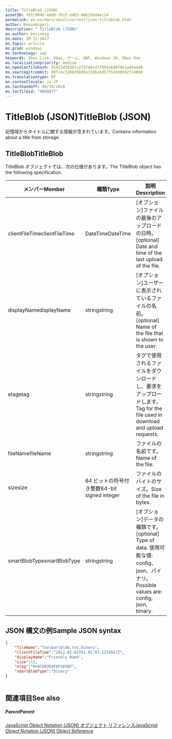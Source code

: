 ```yaml
---
title: TitleBlob (JSON)
assetID: fd1c904d-e8d0-f61f-e403-40b25bd4ac14
permalink: en-us/docs/xboxlive/rest/json-titleblob.html
author: KevinAsgari
description: " TitleBlob (JSON)"
ms.author: kevinasg
ms.date: 20-12-2017
ms.topic: article
ms.prod: windows
ms.technology: uwp
keywords: Xbox Live, Xbox, ゲーム, UWP, Windows 10, Xbox One
ms.localizationpriority: medium
ms.openlocfilehash: 91423df8367c275f40cd7f856a60070e1a46ad40
ms.sourcegitcommit: 68fcac3288d5698a13dbcbd57f51b30592f24860
ms.translationtype: MT
ms.contentlocale: ja-JP
ms.lasthandoff: 09/19/2018
ms.locfileid: "4058877"
---
```

# <a name="titleblob-json"></a><span data-ttu-id="12b79-104">TitleBlob (JSON)</span><span class="sxs-lookup"><span data-stu-id="12b79-104">TitleBlob (JSON)</span></span>
<span data-ttu-id="12b79-105">記憶域からタイトルに関する情報が含まれています。</span><span class="sxs-lookup"><span data-stu-id="12b79-105">Contains information about a title from storage.</span></span> 
<a id="ID4EP"></a>

 
## <a name="titleblob"></a><span data-ttu-id="12b79-106">TitleBlob</span><span class="sxs-lookup"><span data-stu-id="12b79-106">TitleBlob</span></span>
 
<span data-ttu-id="12b79-107">TitleBlob オブジェクトでは、次の仕様があります。</span><span class="sxs-lookup"><span data-stu-id="12b79-107">The TitleBlob object has the following specification.</span></span>
 
| <span data-ttu-id="12b79-108">メンバー</span><span class="sxs-lookup"><span data-stu-id="12b79-108">Member</span></span>| <span data-ttu-id="12b79-109">種類</span><span class="sxs-lookup"><span data-stu-id="12b79-109">Type</span></span>| <span data-ttu-id="12b79-110">説明</span><span class="sxs-lookup"><span data-stu-id="12b79-110">Description</span></span>| 
| --- | --- | --- | 
| <span data-ttu-id="12b79-111">clientFileTime</span><span class="sxs-lookup"><span data-stu-id="12b79-111">clientFileTime</span></span>| <span data-ttu-id="12b79-112">DateTime</span><span class="sxs-lookup"><span data-stu-id="12b79-112">DateTime</span></span>| <span data-ttu-id="12b79-113">[オプション]ファイルの最後のアップロードの日時。</span><span class="sxs-lookup"><span data-stu-id="12b79-113">[optional] Date and time of the last upload of the file.</span></span>| 
| <span data-ttu-id="12b79-114">displayName</span><span class="sxs-lookup"><span data-stu-id="12b79-114">displayName</span></span>| <span data-ttu-id="12b79-115">string</span><span class="sxs-lookup"><span data-stu-id="12b79-115">string</span></span>| <span data-ttu-id="12b79-116">[オプション]ユーザーに表示されているファイルの名前。</span><span class="sxs-lookup"><span data-stu-id="12b79-116">[optional] Name of the file that is shown to the user.</span></span>| 
| <span data-ttu-id="12b79-117">etag</span><span class="sxs-lookup"><span data-stu-id="12b79-117">etag</span></span>| <span data-ttu-id="12b79-118">string</span><span class="sxs-lookup"><span data-stu-id="12b79-118">string</span></span>| <span data-ttu-id="12b79-119">タグで使用されるファイルをダウンロードし、要求をアップロードします。</span><span class="sxs-lookup"><span data-stu-id="12b79-119">Tag for the file used in download and upload requests.</span></span>| 
| <span data-ttu-id="12b79-120">fileName</span><span class="sxs-lookup"><span data-stu-id="12b79-120">fileName</span></span>| <span data-ttu-id="12b79-121">string</span><span class="sxs-lookup"><span data-stu-id="12b79-121">string</span></span>| <span data-ttu-id="12b79-122">ファイルの名前です。</span><span class="sxs-lookup"><span data-stu-id="12b79-122">Name of the file.</span></span>| 
| <span data-ttu-id="12b79-123">size</span><span class="sxs-lookup"><span data-stu-id="12b79-123">size</span></span>| <span data-ttu-id="12b79-124">64 ビットの符号付き整数</span><span class="sxs-lookup"><span data-stu-id="12b79-124">64-bit signed integer</span></span>| <span data-ttu-id="12b79-125">ファイルのバイトのサイズ。</span><span class="sxs-lookup"><span data-stu-id="12b79-125">Size of the file in bytes.</span></span>| 
| <span data-ttu-id="12b79-126">smartBlobType</span><span class="sxs-lookup"><span data-stu-id="12b79-126">smartBlobType</span></span>| <span data-ttu-id="12b79-127">string</span><span class="sxs-lookup"><span data-stu-id="12b79-127">string</span></span>| <span data-ttu-id="12b79-128">[オプション]データの種類です。</span><span class="sxs-lookup"><span data-stu-id="12b79-128">[optional] Type of data.</span></span> <span data-ttu-id="12b79-129">使用可能な値: config、json、バイナリ。</span><span class="sxs-lookup"><span data-stu-id="12b79-129">Possible values are: config, json, binary.</span></span>| 
  
<a id="ID4E6C"></a>

 
## <a name="sample-json-syntax"></a><span data-ttu-id="12b79-130">JSON 構文の例</span><span class="sxs-lookup"><span data-stu-id="12b79-130">Sample JSON syntax</span></span>
 

```json
{
    "fileName":"foo\bar\blob.txt,binary",
    "clientFileTime":"2012-01-01T01:02:03.1234567Z",
    "displayName":"Friendly Name",
    "size":12,
    "etag":"0x8CEB3E4F8F3A5BF",
    "smartBlobType":"binary"
}
      
```

  
<a id="ID4EID"></a>

 
## <a name="see-also"></a><span data-ttu-id="12b79-131">関連項目</span><span class="sxs-lookup"><span data-stu-id="12b79-131">See also</span></span>
 
<a id="ID4EKD"></a>

 
##### <a name="parent"></a><span data-ttu-id="12b79-132">Parent</span><span class="sxs-lookup"><span data-stu-id="12b79-132">Parent</span></span> 

[<span data-ttu-id="12b79-133">JavaScript Object Notation (JSON) オブジェクト リファレンス</span><span class="sxs-lookup"><span data-stu-id="12b79-133">JavaScript Object Notation (JSON) Object Reference</span></span>](atoc-xboxlivews-reference-json.md)

   